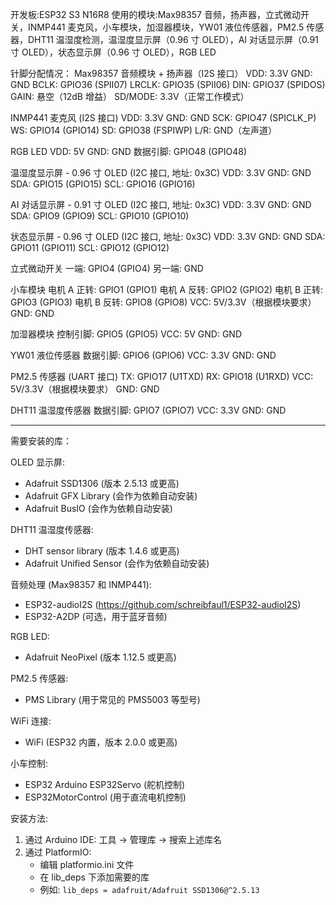 开发板:ESP32 S3 N16R8
使用的模块:Max98357 音频，扬声器，立式微动开关，INMP441 麦克风，小车模块，加湿器模块，YW01 液位传感器，PM2.5 传感器，DHT11 温湿度检测，温湿度显示屏（0.96 寸 OLED），AI 对话显示屏（0.91 寸 OLED），状态显示屏（0.96 寸 OLED），RGB LED

针脚分配情况：
Max98357 音频模块 + 扬声器（I2S 接口）
VDD: 3.3V
GND: GND
BCLK: GPIO36 (SPII07)
LRCLK: GPIO35 (SPII06)
DIN: GPIO37 (SPIDOS)
GAIN: 悬空（12dB 增益）
SD/MODE: 3.3V（正常工作模式）

INMP441 麦克风 (I2S 接口)
VDD: 3.3V
GND: GND
SCK: GPIO47 (SPICLK_P)
WS: GPIO14 (GPIO14)
SD: GPIO38 (FSPIWP)
L/R: GND（左声道）

RGB LED
VDD: 5V
GND: GND
数据引脚: GPIO48 (GPIO48)

温湿度显示屏 - 0.96 寸 OLED (I2C 接口, 地址: 0x3C)
VDD: 3.3V
GND: GND
SDA: GPIO15 (GPIO15)
SCL: GPIO16 (GPIO16)

AI 对话显示屏 - 0.91 寸 OLED (I2C 接口, 地址: 0x3C)
VDD: 3.3V
GND: GND
SDA: GPIO9 (GPIO9)
SCL: GPIO10 (GPIO10)

状态显示屏 - 0.96 寸 OLED (I2C 接口, 地址: 0x3C)
VDD: 3.3V
GND: GND
SDA: GPIO11 (GPIO11)
SCL: GPIO12 (GPIO12)

立式微动开关
一端: GPIO4 (GPIO4)
另一端: GND

小车模块
电机 A 正转: GPIO1 (GPIO1)
电机 A 反转: GPIO2 (GPIO2)
电机 B 正转: GPIO3 (GPIO3)
电机 B 反转: GPIO8 (GPIO8)
VCC: 5V/3.3V（根据模块要求）
GND: GND

加湿器模块
控制引脚: GPIO5 (GPIO5)
VCC: 5V
GND: GND

YW01 液位传感器
数据引脚: GPIO6 (GPIO6)
VCC: 3.3V
GND: GND

PM2.5 传感器 (UART 接口)
TX: GPIO17 (U1TXD)
RX: GPIO18 (U1RXD)
VCC: 5V/3.3V（根据模块要求）
GND: GND

DHT11 温湿度传感器
数据引脚: GPIO7 (GPIO7)
VCC: 3.3V
GND: GND

---

需要安装的库：

OLED 显示屏:

- Adafruit SSD1306 (版本 2.5.13 或更高)
- Adafruit GFX Library (会作为依赖自动安装)
- Adafruit BusIO (会作为依赖自动安装)

DHT11 温湿度传感器:

- DHT sensor library (版本 1.4.6 或更高)
- Adafruit Unified Sensor (会作为依赖自动安装)

音频处理 (Max98357 和 INMP441):

- ESP32-audioI2S (https://github.com/schreibfaul1/ESP32-audioI2S)
- ESP32-A2DP (可选，用于蓝牙音频)

RGB LED:

- Adafruit NeoPixel (版本 1.12.5 或更高)

PM2.5 传感器:

- PMS Library (用于常见的 PMS5003 等型号)

WiFi 连接:

- WiFi (ESP32 内置，版本 2.0.0 或更高)

小车控制:

- ESP32 Arduino ESP32Servo (舵机控制)
- ESP32MotorControl (用于直流电机控制)

安装方法:

1. 通过 Arduino IDE: 工具 -> 管理库 -> 搜索上述库名
2. 通过 PlatformIO:
   - 编辑 platformio.ini 文件
   - 在 lib_deps 下添加需要的库
   - 例如: `lib_deps = adafruit/Adafruit SSD1306@^2.5.13`
